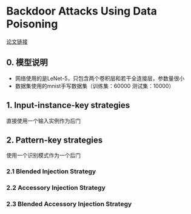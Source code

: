 # Backdoor Attacks Using Data Poisoning

[论文链接](https://arxiv.org/abs/1712.05526)

## 0. 模型说明

* 网络使用的是LeNet-5，只包含两个卷积层和若干全连接层，参数量很小
* 数据集使用的mnist手写数据集（训练集：60000  测试集：10000）

## 1. Input-instance-key strategies

直接使用一个输入实例作为后门

## 2. Pattern-key strategies

使用一个识别模式作为一个后门

### 2.1 Blended Injection Strategy

### 2.2 Accessory Injection Strategy

### 2.3 Blended Accessory Injection Strategy


